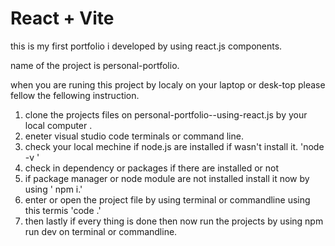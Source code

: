# React + Vite
this is my first portfolio i developed by using react.js components.

name of the project is personal-portfolio.

when you are runing this project by localy on your laptop or desk-top please fellow the
fellowing instruction.

1. clone the projects files on personal-portfolio--using-react.js by your local computer .
2. eneter visual studio code terminals or command line.
3. check your local mechine if node.js are installed if wasn't install it.  'node -v '
4. check in dependency or packages if there are installed or not
5. if package manager or node module are not installed install it now by using ' npm i.'
6. enter or open the project file by using terminal or commandline  using this termis 'code .'
7. then lastly if every thing is done then now run the projects by using npm run dev on terminal or commandline.

